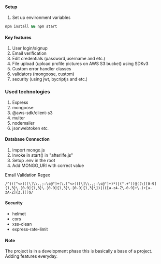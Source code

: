 #### Setup

1. Set up environment variables 

```bash
npm install && npm start
```
#### Key features

1. User login/signup
2. Email verification
3. Edit credentials (password,username and etc.)
4. File upload (upload profile pictures on AWS S3 bucket) using SDKv3
5. Custom error handler classes
6. validators (mongoose, custom)
7. security (using jwt, bycriptjs and etc.)


### Used technologies

1. Express
2. mongoose
3. @aws-sdk/client-s3
4. multer
5. nodemailer
6. jsonwebtoken
etc.

#### Database Connection

1. Import mongo.js
2. Invoke in start() in "afterlife.js"
3. Setup .env in the root
4. Add MONGO_URI with correct value



Email Validation Regex

```regex
/^(([^<>()[\]\\.,;:\s@"]+(\.[^<>()[\]\\.,;:\s@"]+)*)|(".+"))@((\[[0-9]{1,3}\.[0-9]{1,3}\.[0-9]{1,3}\.[0-9]{1,3}\])|(([a-zA-Z\-0-9]+\.)+[a-zA-Z]{2,}))$/
```



#### Security

- helmet
- cors
- xss-clean
- express-rate-limit

#### Note

The project is in a development phase this is basically a base of a project. Adding features everyday.
